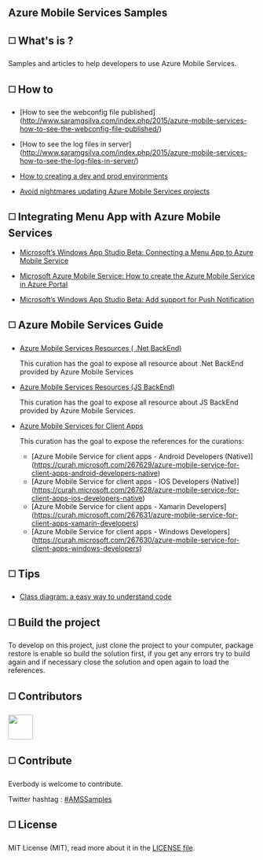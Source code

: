 ## Azure Mobile Services Samples

## :white_medium_square: What's is ?

Samples and articles to help developers to use Azure Mobile Services.

## :white_medium_square: How to

- [How to see the webconfig file published] (http://www.saramgsilva.com/index.php/2015/azure-mobile-services-how-to-see-the-webconfig-file-published/)

- [How to see the log files in server] (http://www.saramgsilva.com/index.php/2015/azure-mobile-services-how-to-see-the-log-files-in-server/)

- [How to creating a dev and prod environments](http://www.saramgsilva.com/index.php/2014/azure-mobile-services-creating-dev-prod-environment/)

- [Avoid nightmares updating Azure Mobile Services projects](http://www.saramgsilva.com/index.php/2015/avoid-nightmares-updating-azure-mobile-services-projects/)

## :white_medium_square: Integrating Menu App with Azure Mobile Services

- [Microsoft’s Windows App Studio Beta: Connecting a Menu App to Azure Mobile Service](http://wp.me/p4LXhq-Dv)

- [Microsoft Azure Mobile Service: How to create the Azure Mobile Service in Azure Portal](http://wp.me/p4LXhq-CE)

- [Microsoft’s Windows App Studio Beta: Add support for Push Notification](http://www.saramgsilva.com/index.php/2014/microsofts-windows-appstudio-add-support-for-push-notification/)


## :white_medium_square: Azure Mobile Services Guide

- [Azure Mobile Services Resources ( .Net BackEnd)](https://curah.microsoft.com/302406/azure-mobile-services-net-backend)

	This curation has the goal to expose all resource about .Net BackEnd provided by Azure Mobile Services

- [Azure Mobile Services Resources (JS BackEnd)](https://curah.microsoft.com/302407/azure-mobile-services-js-backend)

	This curation has the goal to expose all resource about JS BackEnd provided by Azure Mobile Services.

- [Azure Mobile Services for Client Apps](https://curah.microsoft.com/267632/azure-mobile-services-for-client-apps)
	
	This curation has the goal to expose the references for the curations:
	- [Azure Mobile Service for client apps - Android Developers (Native)] (https://curah.microsoft.com/267629/azure-mobile-service-for-client-apps-android-developers-native)
	- [Azure Mobile Service for client apps - IOS Developers (Native)] (https://curah.microsoft.com/267628/azure-mobile-service-for-client-apps-ios-developers-native)
	- [Azure Mobile Service for client apps - Xamarin Developers] (https://curah.microsoft.com/267631/azure-mobile-service-for-client-apps-xamarin-developers)
	- [Azure Mobile Service for client apps - Windows Developers] (https://curah.microsoft.com/267630/azure-mobile-service-for-client-apps-windows-developers)
	
	
## :white_medium_square: Tips

- [Class diagram: a easy way to understand code](http://www.saramgsilva.com/index.php/2014/class-diagram-a-easy-way-to-understand-code/)


## :white_medium_square: Build the project


To develop on this project, just clone the project to your computer, package restore is enable so build the solution first, if you get any errors try to build again and if necessary close the solution and open again to load the references.


## :white_medium_square: Contributors


<MTMarkdownOptions output='html4'>
<a href="https://twitter.com/saramgsilva"><img src="http://saramgsilva.github.io/NotificationHubs/images/Eu_400x400.png" height="50"/></a>
</MTMarkdownOptions>  


## :white_medium_square: Contribute

Everbody is welcome to contribute.

Twitter hashtag : [#AMSSamples](https://twitter.com/search?f=realtime&q=%23amssamples&src=typd)


## :white_medium_square: License


MIT License (MIT), read more about it in the [LICENSE file](https://raw.githubusercontent.com/saramgsilva/AMSToolkit/master/LICENSE.txt).

